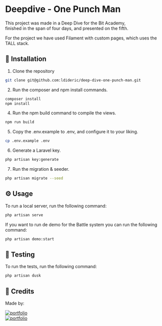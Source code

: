 # Deepdive - One Punch Man

This project was made in a Deep Dive for the Bit Academy,<br>
finished in the span of four days, and presented on the fifth.

For the project we have used Filament with custom pages, which uses the TALL stack.

## 🔧 Installation

1. Clone the repository

```bash
git clone git@github.com:ldideric/deep-dive-one-punch-man.git
```

2. Run the composer and npm install commands.

```bash
composer install
npm install
```

4. Run the npm build command to compile the views.

```bash
npm run build
```

5. Copy the .env.example to .env, and configure it to your liking.

```bash
cp .env.example .env
```

6. Generate a Laravel key.

```bash
php artisan key:generate
```

7. Run the migration & seeder.

```bash
php artisan migrate --seed
```

## ⚙️ Usage

To run a local server, run the following command:

```bash
php artisan serve
```

If you want to run de demo for the Battle system you can run the following command:

```bash
php artisan demo:start
```

## 🐞️ Testing

To run the tests, run the following command:

```bash
php artisan dusk
```

## 🔗 Credits

Made by: <br>

[![portfolio](https://img.shields.io/badge/Finn_Groenewoud-1DA1F2?style=for-the-badge&logo=github&logoColor=white)](https://github.com/F1nnG/)<br>
[![portfolio](https://img.shields.io/badge/Lietze_Diderich-00C04B?style=for-the-badge&logo=github&logoColor=white)](https://github.com/ldideric/)
